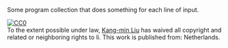 Some program collection that does something for each line of input.

<p xmlns:dct="http://purl.org/dc/terms/" xmlns:vcard="http://www.w3.org/2001/vcard-rdf/3.0#">
  <a rel="license"
     href="http://creativecommons.org/publicdomain/zero/1.0/">
    <img src="http://i.creativecommons.org/p/zero/1.0/80x15.png" style="border-style: none;" alt="CC0" />
  </a>
  <br />
  To the extent possible under law,
  <a rel="dct:publisher"
     href="http://gugod.org">
    <span property="dct:title">Kang-min Liu</span></a>
  has waived all copyright and related or neighboring rights to
  <span property="dct:title">li</span>.
This work is published from:
<span property="vcard:Country" datatype="dct:ISO3166"
      content="NL" about="http://gugod.org">
  Netherlands</span>.
</p>
